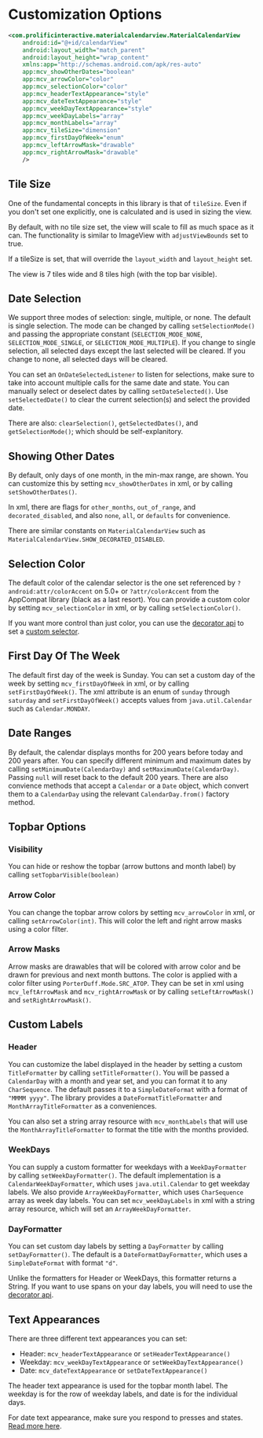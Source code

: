 Customization Options
=====================

```xml
<com.prolificinteractive.materialcalendarview.MaterialCalendarView
    android:id="@+id/calendarView"
    android:layout_width="match_parent"
    android:layout_height="wrap_content"
    xmlns:app="http://schemas.android.com/apk/res-auto"
    app:mcv_showOtherDates="boolean"
    app:mcv_arrowColor="color"
    app:mcv_selectionColor="color"
    app:mcv_headerTextAppearance="style"
    app:mcv_dateTextAppearance="style"
    app:mcv_weekDayTextAppearance="style"
    app:mcv_weekDayLabels="array"
    app:mcv_monthLabels="array"
    app:mcv_tileSize="dimension"
    app:mcv_firstDayOfWeek="enum"
    app:mcv_leftArrowMask="drawable"
    app:mcv_rightArrowMask="drawable"
    />
```

## Tile Size

One of the fundamental concepts in this library is that of `tileSize`.
Even if you don't set one explicitly, one is calculated and is used in sizing the view.

By default, with no tile size set, the view will scale to fill as much space as it can.
The functionality is similar to ImageView with `adjustViewBounds` set to true.

If a tileSize is set, that will override the `layout_width` and `layout_height` set.

The view is 7 tiles wide and 8 tiles high (with the top bar visible).


## Date Selection

We support three modes of selection: single, multiple, or none. The default is single selection.
The mode can be changed by calling `setSelectionMode()` and passing the appropriate constant (`SELECTION_MODE_NONE`, `SELECTION_MODE_SINGLE`, or `SELECTION_MODE_MULTIPLE`).
If you change to single selection, all selected days except the last selected will be cleared.
If you change to none, all selected days will be cleared.

You can set an `OnDateSelectedListener` to listen for selections, make sure to take into account multiple calls for the same date and state.
You can manually select or deselect dates by calling `setDateSelected()`.
Use `setSelectedDate()` to clear the current selection(s) and select the provided date.

There are also: `clearSelection()`, `getSelectedDates()`, and `getSelectionMode()`; which should be self-explanitory.


## Showing Other Dates

By default, only days of one month, in the min-max range, are shown.
You can customize this by setting `mcv_showOtherDates` in xml, or by calling `setShowOtherDates()`.

In xml, there are flags for `other_months`, `out_of_range`, and `decorated_disabled`, and also `none`, `all`, or `defaults` for convenience.

There are similar constants on `MaterialCalendarView` such as `MaterialCalendarView.SHOW_DECORATED_DISABLED`.


## Selection Color

The default color of the calendar selector is the one set referenced by `?android:attr/colorAccent` on 5.0+ or `?attr/colorAccent` from the AppCompat library (black as a last resort).
You can provide a custom color by setting `mcv_selectionColor` in xml, or by calling `setSelectionColor()`.

If you want more control than just color, you can use the [decorator api](DECORATORS.md) to set a [custom selector](CUSTOM_SELECTORS.md).


## First Day Of The Week

The default first day of the week is Sunday. You can set a custom day of the week by setting `mcv_firstDayOfWeek` in xml, or by calling `setFirstDayOfWeek()`.
The xml attribute is an enum of `sunday` through `saturday` and `setFirstDayOfWeek()` accepts values from `java.util.Calendar` such as `Calendar.MONDAY`.


## Date Ranges

By default, the calendar displays months for 200 years before today and 200 years after.
You can specify different minimum and maximum dates by calling `setMinimumDate(CalendarDay)` and `setMaximumDate(CalendarDay)`.
Passing `null` will reset back to the default 200 years.
There are also convience methods that accept a `Calendar` or a `Date` object, which convert them to a `CalendarDay` using the relevant `CalendarDay.from()` factory method.


## Topbar Options

### Visibility

You can hide or reshow the topbar (arrow buttons and month label) by calling `setTopbarVisible(boolean)`

### Arrow Color

You can change the topbar arrow colors by setting `mcv_arrowColor` in xml, or calling `setArrowColor(int)`.
This will color the left and right arrow masks using a color filter.

### Arrow Masks

Arrow masks are drawables that will be colored with arrow color and be drawn for previous and next month buttons.
The color is applied with a color filter using `PorterDuff.Mode.SRC_ATOP`.
They can be set in xml using `mcv_leftArrowMask` and `mcv_rightArrowMask` or by calling `setLeftArrowMask()` and `setRightArrowMask()`.


## Custom Labels

### Header

You can customize the label displayed in the header by setting a custom `TitleFormatter` by calling `setTitleFormatter()`.
You will be passed a `CalendarDay` with a month and year set, and you can format it to any `CharSequence`.
The default passes it to a `SimpleDateFormat` with a format of `"MMMM yyyy"`.
The library provides a `DateFormatTitleFormatter` and `MonthArrayTitleFormatter` as a conveniences.

You can also set a string array resource with `mcv_monthLabels` that will use the `MonthArrayTitleFormatter` to format the title with the months provided.

### WeekDays

You can supply a custom formatter for weekdays with a `WeekDayFormatter` by calling `setWeekDayFormatter()`.
The default implementation is a `CalendarWeekDayFormatter`, which uses `java.util.Calendar` to get weekday labels.
We also provide `ArrayWeekDayFormatter`, which uses `CharSequence` array as week day labels.
You can set `mcv_weekDayLabels` in xml with a string array resource, which will set an `ArrayWeekDayFormatter`.

### DayFormatter

You can set custom day labels by setting a `DayFormatter` by calling `setDayFormatter()`.
The default is a `DateFormatDayFormatter`, which uses a `SimpleDateFormat` with format `"d"`.

Unlike the formatters for Header or WeekDays, this formatter returns a String.
If you want to use spans on your day labels, you will need to use the [decorator api](DECORATORS.md).


## Text Appearances

There are three different text appearances you can set:

* Header: `mcv_headerTextAppearance` or `setHeaderTextAppearance()`
* Weekday: `mcv_weekDayTextAppearance` or `setWeekDayTextAppearance()`
* Date: `mcv_dateTextAppearance` or `setDateTextAppearance()`

The header text appearance is used for the topbar month label.
The weekday is for the row of weekday labels, and date is for the individual days.

For date text appearance, make sure you respond to presses and states. [Read more here](CUSTOM_SELECTORS.md).
